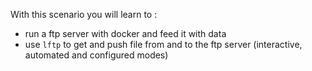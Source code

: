 With this scenario you will learn to :

- run a ftp server with docker and feed it with data
- use `lftp` to get and push file from and to the ftp server (interactive, automated and configured modes)